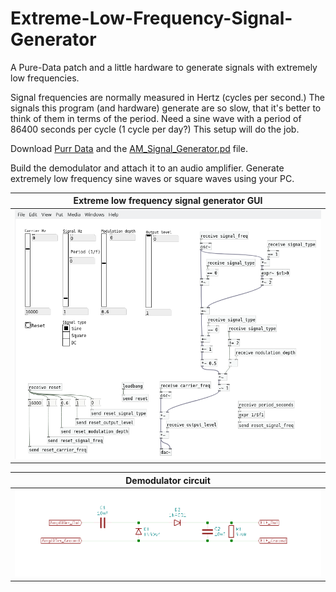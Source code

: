 # Extreme-Low-Frequency-Signal-Generator
A Pure-Data patch and a little hardware to generate signals with extremely low frequencies.

Signal frequencies are normally measured in Hertz (cycles per second.)  The signals this program (and hardware) generate are so slow, that it's better to think of them in terms of the period.  Need a sine wave with a period of 86400 seconds per cycle (1 cycle per day?)  This setup will do the job.

Download [Purr Data](https://agraef.github.io/purr-data/) and the [AM_Signal_Generator.pd](https://github.com/JosephEoff/Extreme-Low-Frequency-Signal-Generator/blob/master/AM_Signal-Generator.pd) file.

Build the demodulator and attach it to an audio amplifier.  Generate extremely low frequency sine waves or square waves using your PC.

|Extreme low frequency signal generator GUI|
|------------------------------------------|
|![Extreme low frequency signal generator GUI](gui.png)|

|Demodulator circuit|
|-------------------|
|![Demodulator circuit](demodulator.png)|


